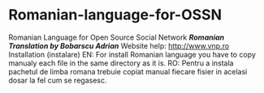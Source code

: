 # Romanian-language-for-OSSN
Romanian Language for Open Source Social Network
***Romanian Translation by Bobarscu Adrian***
Website help: http://www.vnp.ro
Installation (instalare)
EN: For install Romanian language you have to copy manualy each file in the same directory as it is.
RO: Pentru a instala pachetul de limba romana trebuie copiat manual fiecare fisier in acelasi dosar la fel cum se regasesc.
